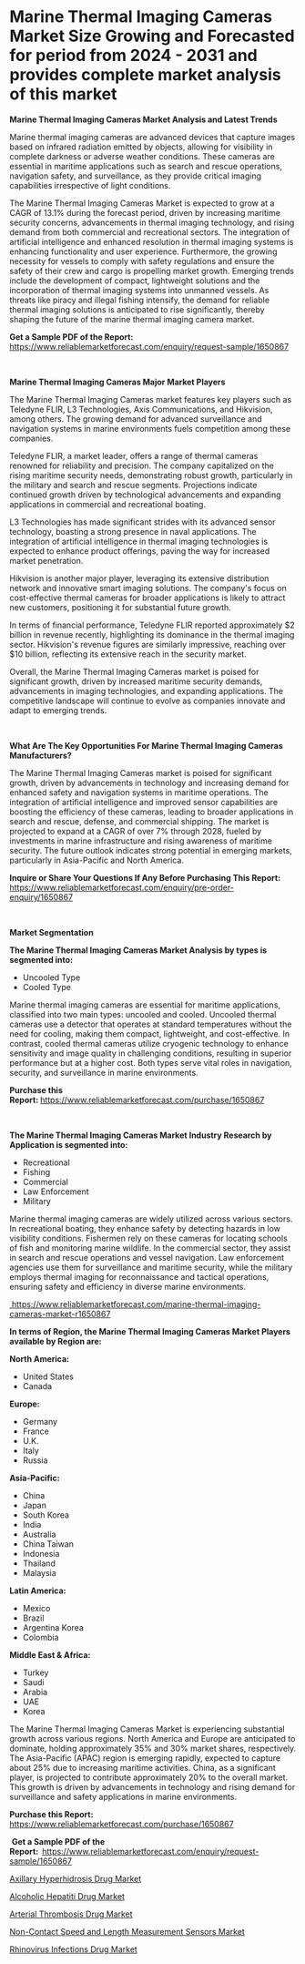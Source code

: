 <p><h1>Marine Thermal Imaging Cameras Market Size Growing and Forecasted for period from 2024 - 2031 and provides complete market analysis of this market</h1></p><p><strong>Marine Thermal Imaging Cameras Market Analysis and Latest Trends</strong></p>
<p><p>Marine thermal imaging cameras are advanced devices that capture images based on infrared radiation emitted by objects, allowing for visibility in complete darkness or adverse weather conditions. These cameras are essential in maritime applications such as search and rescue operations, navigation safety, and surveillance, as they provide critical imaging capabilities irrespective of light conditions.</p><p>The Marine Thermal Imaging Cameras Market is expected to grow at a CAGR of 13.1% during the forecast period, driven by increasing maritime security concerns, advancements in thermal imaging technology, and rising demand from both commercial and recreational sectors. The integration of artificial intelligence and enhanced resolution in thermal imaging systems is enhancing functionality and user experience. Furthermore, the growing necessity for vessels to comply with safety regulations and ensure the safety of their crew and cargo is propelling market growth. Emerging trends include the development of compact, lightweight solutions and the incorporation of thermal imaging systems into unmanned vessels. As threats like piracy and illegal fishing intensify, the demand for reliable thermal imaging solutions is anticipated to rise significantly, thereby shaping the future of the marine thermal imaging camera market.</p></p>
<p><strong>Get a Sample PDF of the Report:&nbsp;</strong> <a href="https://www.reliablemarketforecast.com/enquiry/request-sample/1650867?utm_campaign=1129&utm_medium=2&utm_source=Github&utm_content=ia&utm_term=08122024&utm_id=marine-thermal-imaging-cameras">https://www.reliablemarketforecast.com/enquiry/request-sample/1650867</a></p>
<p>&nbsp;</p>
<p><strong>Marine Thermal Imaging Cameras Major Market Players</strong></p>
<p><p>The Marine Thermal Imaging Cameras market features key players such as Teledyne FLIR, L3 Technologies, Axis Communications, and Hikvision, among others. The growing demand for advanced surveillance and navigation systems in marine environments fuels competition among these companies.</p><p>Teledyne FLIR, a market leader, offers a range of thermal cameras renowned for reliability and precision. The company capitalized on the rising maritime security needs, demonstrating robust growth, particularly in the military and search and rescue segments. Projections indicate continued growth driven by technological advancements and expanding applications in commercial and recreational boating.</p><p>L3 Technologies has made significant strides with its advanced sensor technology, boasting a strong presence in naval applications. The integration of artificial intelligence in thermal imaging technologies is expected to enhance product offerings, paving the way for increased market penetration.</p><p>Hikvision is another major player, leveraging its extensive distribution network and innovative smart imaging solutions. The company's focus on cost-effective thermal cameras for broader applications is likely to attract new customers, positioning it for substantial future growth. </p><p>In terms of financial performance, Teledyne FLIR reported approximately $2 billion in revenue recently, highlighting its dominance in the thermal imaging sector. Hikvision's revenue figures are similarly impressive, reaching over $10 billion, reflecting its extensive reach in the security market.</p><p>Overall, the Marine Thermal Imaging Cameras market is poised for significant growth, driven by increased maritime security demands, advancements in imaging technologies, and expanding applications. The competitive landscape will continue to evolve as companies innovate and adapt to emerging trends.</p></p>
<p>&nbsp;</p>
<p><strong>What Are The Key Opportunities For Marine Thermal Imaging Cameras Manufacturers?</strong></p>
<p><p>The Marine Thermal Imaging Cameras market is poised for significant growth, driven by advancements in technology and increasing demand for enhanced safety and navigation systems in maritime operations. The integration of artificial intelligence and improved sensor capabilities are boosting the efficiency of these cameras, leading to broader applications in search and rescue, defense, and commercial shipping. The market is projected to expand at a CAGR of over 7% through 2028, fueled by investments in marine infrastructure and rising awareness of maritime security. The future outlook indicates strong potential in emerging markets, particularly in Asia-Pacific and North America.</p></p>
<p><strong>Inquire or Share Your Questions If Any Before Purchasing This Report:</strong> <a href="https://www.reliablemarketforecast.com/enquiry/pre-order-enquiry/1650867?utm_campaign=1129&utm_medium=2&utm_source=Github&utm_content=ia&utm_term=08122024&utm_id=marine-thermal-imaging-cameras">https://www.reliablemarketforecast.com/enquiry/pre-order-enquiry/1650867</a></p>
<p>&nbsp;</p>
<p><strong>Market Segmentation</strong></p>
<p><strong>The Marine Thermal Imaging Cameras Market Analysis by types is segmented into:</strong></p>
<p><ul><li>Uncooled Type</li><li>Cooled Type</li></ul></p>
<p><p>Marine thermal imaging cameras are essential for maritime applications, classified into two main types: uncooled and cooled. Uncooled thermal cameras use a detector that operates at standard temperatures without the need for cooling, making them compact, lightweight, and cost-effective. In contrast, cooled thermal cameras utilize cryogenic technology to enhance sensitivity and image quality in challenging conditions, resulting in superior performance but at a higher cost. Both types serve vital roles in navigation, security, and surveillance in marine environments.</p></p>
<p><strong>Purchase this Report:&nbsp;</strong><a href="https://www.reliablemarketforecast.com/purchase/1650867?utm_campaign=1129&utm_medium=2&utm_source=Github&utm_content=ia&utm_term=08122024&utm_id=marine-thermal-imaging-cameras">https://www.reliablemarketforecast.com/purchase/1650867</a></p>
<p>&nbsp;</p>
<p><strong>The Marine Thermal Imaging Cameras Market Industry Research by Application is segmented into:</strong></p>
<p><ul><li>Recreational</li><li>Fishing</li><li>Commercial</li><li>Law Enforcement</li><li>Military</li></ul></p>
<p><p>Marine thermal imaging cameras are widely utilized across various sectors. In recreational boating, they enhance safety by detecting hazards in low visibility conditions. Fishermen rely on these cameras for locating schools of fish and monitoring marine wildlife. In the commercial sector, they assist in search and rescue operations and vessel navigation. Law enforcement agencies use them for surveillance and maritime security, while the military employs thermal imaging for reconnaissance and tactical operations, ensuring safety and efficiency in diverse marine environments.</p></p>
<p><a href="https://www.reliablemarketforecast.com/marine-thermal-imaging-cameras-market-r1650867?utm_campaign=1129&utm_medium=2&utm_source=Github&utm_content=ia&utm_term=08122024&utm_id=marine-thermal-imaging-cameras">&nbsp;https://www.reliablemarketforecast.com/marine-thermal-imaging-cameras-market-r1650867</a></p>
<p><strong>In terms of Region, the Marine Thermal Imaging Cameras Market Players available by Region are:</strong></p>
<p>
    <p> <strong> North America: </strong>
        <ul>
            <li>United States</li>
            <li>Canada</li>
        </ul>
        </p> 
    <p> <strong> Europe: </strong>
        <ul>
            <li>Germany</li>
            <li>France</li>
            <li>U.K.</li>
            <li>Italy</li>
            <li>Russia</li>
        </ul>
        </p> 
    <p> <strong> Asia-Pacific: </strong>
        <ul>
            <li>China</li>
            <li>Japan</li>
            <li>South Korea</li>
            <li>India</li>
            <li>Australia</li>
            <li>China Taiwan</li>
            <li>Indonesia</li>
            <li>Thailand</li>
            <li>Malaysia</li>
        </ul>
        </p> 
    <p> <strong> Latin America: </strong>
        <ul>
            <li>Mexico</li>
            <li>Brazil</li>
            <li>Argentina Korea</li>
            <li>Colombia</li>
        </ul>
        </p> 
    <p> <strong> Middle East & Africa: </strong>
        <ul>
            <li>Turkey</li>
            <li>Saudi</li>
            <li>Arabia</li>
            <li>UAE</li>
            <li>Korea</li>
        </ul>
    </p>
    </p>
<p><p>The Marine Thermal Imaging Cameras Market is experiencing substantial growth across various regions. North America and Europe are anticipated to dominate, holding approximately 35% and 30% market shares, respectively. The Asia-Pacific (APAC) region is emerging rapidly, expected to capture about 25% due to increasing maritime activities. China, as a significant player, is projected to contribute approximately 20% to the overall market. This growth is driven by advancements in technology and rising demand for surveillance and safety applications in marine environments.</p></p>
<p><strong>Purchase this Report: </strong><a href="https://www.reliablemarketforecast.com/purchase/1650867?utm_campaign=1129&utm_medium=2&utm_source=Github&utm_content=ia&utm_term=08122024&utm_id=marine-thermal-imaging-cameras">https://www.reliablemarketforecast.com/purchase/1650867</a></p>
<p>&nbsp;<strong>Get a Sample PDF of the Report:&nbsp;&nbsp;</strong><a href="https://www.reliablemarketforecast.com/enquiry/request-sample/1650867?utm_campaign=1129&utm_medium=2&utm_source=Github&utm_content=ia&utm_term=08122024&utm_id=marine-thermal-imaging-cameras">https://www.reliablemarketforecast.com/enquiry/request-sample/1650867</a></p>
<p><strong></strong></p>
<p><p><a href="https://www.linkedin.com/pulse/axillary-hyperhidrosis-drug-market-analysis-anticipated-118-owqve?utm_campaign=1129&utm_medium=2&utm_source=Github&utm_content=ia&utm_term=08122024&utm_id=marine-thermal-imaging-cameras">Axillary Hyperhidrosis Drug Market</a></p><p><a href="https://www.linkedin.com/pulse/alcoholic-hepatiti-drug-market-size-value-report-growth-3mthe?utm_campaign=1129&utm_medium=2&utm_source=Github&utm_content=ia&utm_term=08122024&utm_id=marine-thermal-imaging-cameras">Alcoholic Hepatiti Drug Market</a></p><p><a href="https://www.linkedin.com/pulse/analyzing-historical-growth-trends-driversof-arterial-thrombosis-ily2e?utm_campaign=1129&utm_medium=2&utm_source=Github&utm_content=ia&utm_term=08122024&utm_id=marine-thermal-imaging-cameras">Arterial Thrombosis Drug Market</a></p><p><a href="https://github.com/GroverBarry/Market-Research-Report-List-7/blob/main/non-contact-speed-and-length-measurement-sensors-market.md?utm_campaign=1129&utm_medium=2&utm_source=Github&utm_content=ia&utm_term=08122024&utm_id=marine-thermal-imaging-cameras">Non-Contact Speed and Length Measurement Sensors Market</a></p><p><a href="https://www.linkedin.com/pulse/the-sympatico-insight-9odme?utm_campaign=1129&utm_medium=2&utm_source=Github&utm_content=ia&utm_term=08122024&utm_id=marine-thermal-imaging-cameras">Rhinovirus Infections Drug Market</a></p></p>